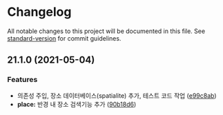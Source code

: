 # Changelog

All notable changes to this project will be documented in this file. See [standard-version](https://github.com/conventional-changelog/standard-version) for commit guidelines.

## 21.1.0 (2021-05-04)


### Features

* 의존성 주입, 장소 데이터베이스(spatialite) 추가, 테스트 코드 작업 ([e99c8ab](https://github.com/mcauto/sticky-android/commit/e99c8ab6dd4df61f67a73fb9778976ed68f38a12))
* **place:** 반경 내 장소 검색기능 추가 ([90b18d6](https://github.com/mcauto/sticky-android/commit/90b18d69f3de3be4caf4a531078e4f359344c5f7))
